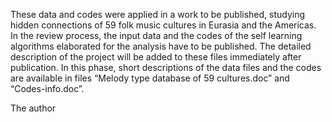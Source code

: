These data and codes were applied in a work to be published, studying hidden connections of 59 folk music cultures in Eurasia and the Americas. 
In the review process, the input data and the codes of the self learning algorithms elaborated for the analysis have to be published. 
The detailed description of the project will be added to these files immediately after publication. 
In this phase, short descriptions of the data files and the codes are available in files “Melody type database of 59 cultures.doc” and “Codes-info.doc”. 

The author
